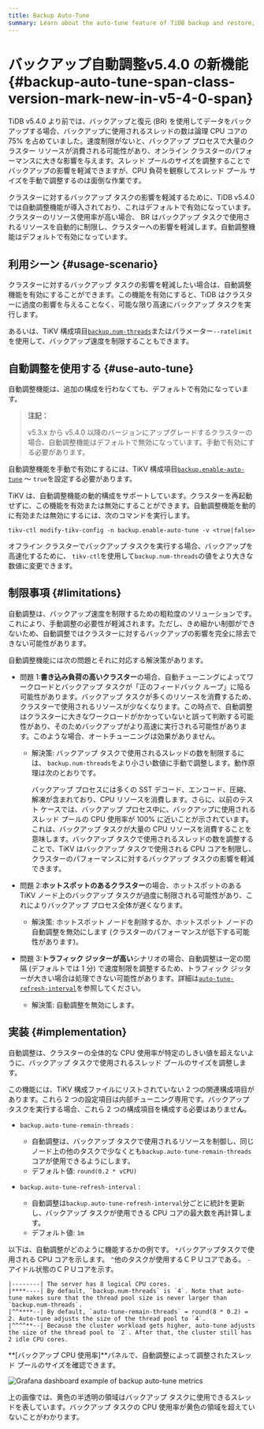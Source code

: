 ```yaml
---
title: Backup Auto-Tune
summary: Learn about the auto-tune feature of TiDB backup and restore, which automatically limits the resources used by backups to reduce the impact on the cluster in case of high cluster resource usage.
---
```


# バックアップ自動調整<span class="version-mark">v5.4.0 の新機能</span> {#backup-auto-tune-span-class-version-mark-new-in-v5-4-0-span}

TiDB v5.4.0 より前では、バックアップと復元 (BR) を使用してデータをバックアップする場合、バックアップに使用されるスレッドの数は論理 CPU コアの 75% を占めていました。速度制限がないと、バックアップ プロセスで大量のクラスター リソースが消費される可能性があり、オンライン クラスターのパフォーマンスに大きな影響を与えます。スレッド プールのサイズを調整することでバックアップの影響を軽減できますが、CPU 負荷を観察してスレッド プール サイズを手動で調整するのは面倒な作業です。

クラスターに対するバックアップ タスクの影響を軽減するために、TiDB v5.4.0 では自動調整機能が導入されており、これはデフォルトで有効になっています。クラスターのリソース使用率が高い場合、 BR はバックアップ タスクで使用されるリソースを自動的に制限し、クラスターへの影響を軽減します。自動調整機能はデフォルトで有効になっています。

## 利用シーン {#usage-scenario}

クラスターに対するバックアップ タスクの影響を軽減したい場合は、自動調整機能を有効にすることができます。この機能を有効にすると、TiDB はクラスターに過度の影響を与えることなく、可能な限り高速にバックアップ タスクを実行します。

あるいは、TiKV 構成項目[`backup.num-threads`](/tikv-configuration-file.md#num-threads-1)またはパラメーター`--ratelimit`を使用して、バックアップ速度を制限することもできます。

## 自動調整を使用する {#use-auto-tune}

自動調整機能は、追加の構成を行わなくても、デフォルトで有効になっています。

> **注記：**
>
> v5.3.x から v5.4.0 以降のバージョンにアップグレードするクラスターの場合、自動調整機能はデフォルトで無効になっています。手動で有効にする必要があります。

自動調整機能を手動で有効にするには、TiKV 構成項目[`backup.enable-auto-tune`](/tikv-configuration-file.md#enable-auto-tune-new-in-v540) ～ `true`を設定する必要があります。

TiKV は、自動調整機能の動的構成をサポートしています。クラスターを再起動せずに、この機能を有効または無効にすることができます。自動調整機能を動的に有効または無効にするには、次のコマンドを実行します。

```shell
tikv-ctl modify-tikv-config -n backup.enable-auto-tune -v <true|false>
```

オフライン クラスターでバックアップ タスクを実行する場合、バックアップを高速化するために、 `tikv-ctl`を使用して`backup.num-threads`の値をより大きな数値に変更できます。

## 制限事項 {#limitations}

自動調整は、バックアップ速度を制限するための粗粒度のソリューションです。これにより、手動調整の必要性が軽減されます。ただし、きめ細かい制御ができないため、自動調整ではクラスターに対するバックアップの影響を完全に除去できない可能性があります。

自動調整機能には次の問題とそれに対応する解決策があります。

-   問題 1:**書き込み負荷の高いクラスター**の場合、自動チューニングによってワークロードとバックアップ タスクが「正のフィードバック ループ」に陥る可能性があります。バックアップ タスクが多くのリソースを消費するため、クラスターで使用されるリソースが少なくなります。この時点で、自動調整はクラスターに大きなワークロードがかかっていないと誤って判断する可能性があり、そのためバックアップがより高速に実行される可能性があります。このような場合、オートチューニングは効果がありません。

    -   解決策: バックアップ タスクで使用されるスレッドの数を制限するには、 `backup.num-threads`をより小さい数値に手動で調整します。動作原理は次のとおりです。

        バックアップ プロセスには多くの SST デコード、エンコード、圧縮、解凍が含まれており、CPU リソースを消費します。さらに、以前のテスト ケースでは、バックアップ プロセス中に、バックアップに使用されるスレッド プールの CPU 使用率が 100% に近いことが示されています。これは、バックアップ タスクが大量の CPU リソースを消費することを意味します。バックアップ タスクで使用されるスレッドの数を調整することで、TiKV はバックアップ タスクで使用される CPU コアを制限し、クラスターのパフォーマンスに対するバックアップ タスクの影響を軽減できます。

-   問題 2:**ホットスポットのあるクラスター**の場合、ホットスポットのある TiKV ノード上のバックアップ タスクが過度に制限される可能性があり、これによりバックアップ プロセス全体が遅くなります。

    -   解決策: ホットスポット ノードを削除するか、ホットスポット ノードの自動調整を無効にします (クラスターのパフォーマンスが低下する可能性があります)。

-   問題 3:**トラフィック ジッターが高い**シナリオの場合、自動調整は一定の間隔 (デフォルトでは 1 分) で速度制限を調整するため、トラフィック ジッターが大きい場合は処理できない可能性があります。詳細は[`auto-tune-refresh-interval`](#implementation)を参照してください。

    -   解決策: 自動調整を無効にします。

## 実装 {#implementation}

自動調整は、クラスターの全体的な CPU 使用率が特定のしきい値を超えないように、バックアップ タスクで使用されるスレッド プールのサイズを調整します。

この機能には、TiKV 構成ファイルにリストされていない 2 つの関連構成項目があります。これら 2 つの設定項目は内部チューニング専用です。バックアップ タスクを実行する場合、これら 2 つの構成項目を構成する必要はありませ**ん**。

-   `backup.auto-tune-remain-threads` :

    -   自動調整は、バックアップ タスクで使用されるリソースを制御し、同じノード上の他のタスクで少なくとも`backup.auto-tune-remain-threads`コアが使用できるようにします。
    -   デフォルト値: `round(0.2 * vCPU)`

-   `backup.auto-tune-refresh-interval` :

    -   自動調整は`backup.auto-tune-refresh-interval`分ごとに統計を更新し、バックアップ タスクが使用できる CPU コアの最大数を再計算します。
    -   デフォルト値: `1m`

以下は、自動調整がどのように機能するかの例です。 `*`バックアップタスクで使用される CPU コアを示します。 `^`他のタスクが使用するＣＰＵコアである。 `-`アイドル状態のＣＰＵコアを示す。

    |--------| The server has 8 logical CPU cores.
    |****----| By default, `backup.num-threads` is `4`. Note that auto-tune makes sure that the thread pool size is never larger than `backup.num-threads`.
    |^^****--| By default, `auto-tune-remain-threads` = round(8 * 0.2) = 2. Auto-tune adjusts the size of the thread pool to `4`.
    |^^^^**--| Because the cluster workload gets higher, auto-tune adjusts the size of the thread pool to `2`. After that, the cluster still has 2 idle CPU cores.

**[バックアップ CPU 使用率]**パネルで、自動調整によって調整されたスレッド プールのサイズを確認できます。

![Grafana dashboard example of backup auto-tune metrics](https://download.pingcap.com/images/docs/br/br-auto-throttle.png)

上の画像では、黄色の半透明の領域はバックアップ タスクに使用できるスレッドを表しています。バックアップ タスクの CPU 使用率が黄色の領域を超えていないことがわかります。
